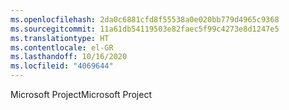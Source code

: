 ```yaml
---
ms.openlocfilehash: 2da0c6881cfd8f55538a0e020bb779d4965c9368
ms.sourcegitcommit: 11a61db54119503e82faec5f99c4273e8d1247e5
ms.translationtype: HT
ms.contentlocale: el-GR
ms.lasthandoff: 10/16/2020
ms.locfileid: "4069644"
---
```

<span data-ttu-id="a7d6e-101">Microsoft Project</span><span class="sxs-lookup"><span data-stu-id="a7d6e-101">Microsoft Project</span></span>